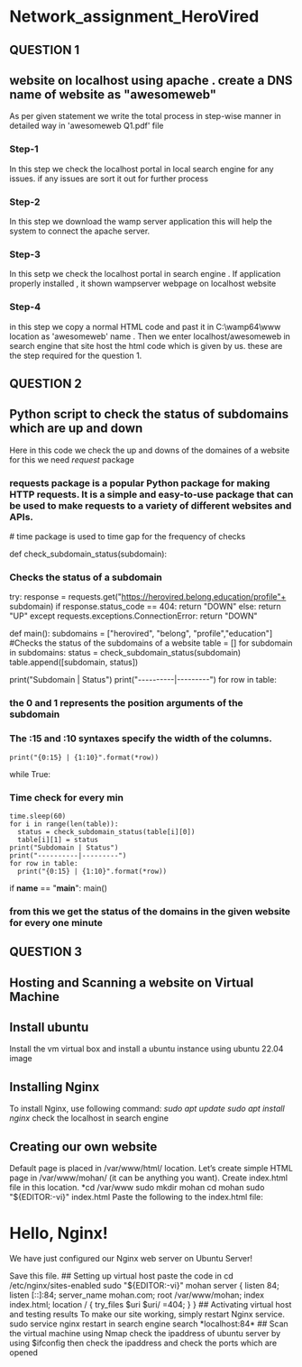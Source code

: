 # Network_assignment_HeroVired

## QUESTION 1
## website on localhost using apache . create a DNS name of website as "awesomeweb"
As per given statement we write the total process  in step-wise manner in detailed way in 'awesomeweb Q1.pdf' file
### Step-1 
In this step we check the localhost portal in local search engine for any issues. if any issues are sort it out for further process  
### Step-2 
In this step we download the wamp server application this will help the system to connect the apache server. 
### Step-3
In this setp we check the localhost portal in search engine . If application properly installed , it shown wampserver webpage on localhost website 
### Step-4
in this step we copy a normal HTML code and past it in C:\wamp64\www location as 'awesomeweb' name . Then we enter localhost/awesomeweb in search engine that site host the html code which is given by us.
these are the step required for the question 1.

## QUESTION 2

## Python script to check the status of subdomains which are up and down
Here in this code we check the up and downs of the domaines of a website for this we need *request* package
###  requests package is a popular Python package for making HTTP requests. It is a simple and easy-to-use package that can be used to make requests to a variety of different websites and APIs.
<import requests>
<import time> # time package is used to time gap for the frequency of checks

def check_subdomain_status(subdomain):
### Checks the status of a subdomain
  try:
    response = requests.get("https://herovired.belong.education/profile"+ subdomain)
    if response.status_code == 404:
      return "DOWN"
    else:
      return "UP"
  except requests.exceptions.ConnectionError:
    return "DOWN"

def main():
  subdomains = ["herovired", "belong", "profile","education"]  #Checks the status of the subdomains of a website
  table = []
  for subdomain in subdomains:
    status = check_subdomain_status(subdomain)
    table.append([subdomain, status])

  print("Subdomain | Status")
  print("----------|---------")
  for row in table:
  ### the 0 and 1 represents the position arguments of the subdomain
  ### The :15 and :10 syntaxes specify the width of the columns.
    print("{0:15} | {1:10}".format(*row)) 

  while True:
   ### Time check for every min
    time.sleep(60)
    for i in range(len(table)):
      status = check_subdomain_status(table[i][0])
      table[i][1] = status
    print("Subdomain | Status")
    print("----------|---------")
    for row in table:
      print("{0:15} | {1:10}".format(*row)) 

if __name__ == "__main__":
  main()
### from this we get the status of the domains in the given website for every one minute

## QUESTION 3 
## Hosting and Scanning a website on Virtual Machine

## Install ubuntu
Install the vm virtual box and install a ubuntu instance using ubuntu 22.04 image 

## Installing Nginx

To install Nginx, use following command:
*sudo apt update
sudo apt install nginx*
check the localhost in search engine 

## Creating our own website
Default page is placed in /var/www/html/ location. 
Let’s create simple HTML page in /var/www/mohan/ (it can be anything you want). 
Create index.html file in this location.
*cd /var/www
sudo mkdir mohan
cd mohan
sudo "${EDITOR:-vi}" index.html
Paste the following to the index.html file:
<!doctype html>
<html>
<head>
 <meta charset="utf-8">
 <title>Hello, Nginx!</title>
</head>
<body>
 <h1>Hello, Nginx!</h1>
 <p>We have just configured our Nginx web server on Ubuntu Server!</p>
</body>
</html>
Save this file.
## Setting up virtual host
paste the code in
cd /etc/nginx/sites-enabled
sudo "${EDITOR:-vi}" mohan
server {
 listen 84;
 listen [::]:84;
 server_name mohan.com;
 root /var/www/mohan;
 index index.html;
 location / {
 try_files $uri $uri/ =404;
 }
}
## Activating virtual host and testing results
To make our site working, simply restart Nginx service.
sudo service nginx restart
in search engine search *localhost:84*
## Scan the virtual machine using Nmap
check the ipaddress of ubuntu server by using $ifconfig
then check the ipaddress and check the ports which are opened


  
